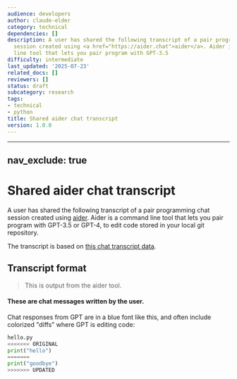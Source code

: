 ```yaml
---
audience: developers
author: claude-elder
category: technical
dependencies: []
description: A user has shared the following transcript of a pair programming chat
  session created using <a href="https://aider.chat">aider</a>. Aider is a command
  line tool that lets you pair program with GPT-3.5
difficulty: intermediate
last_updated: '2025-07-23'
related_docs: []
reviewers: []
status: draft
subcategory: research
tags:
- technical
- python
title: Shared aider chat transcript
version: 1.0.0
---
```


---
nav_exclude: true
---

<meta http-equiv="Content-Security-Policy" 
    content="default-src 'self'; 
             script-src 'self' 'unsafe-inline' https://cdn.jsdelivr.net https://cdnjs.cloudflare.com; 
             connect-src http: https:;
             style-src 'self' 'unsafe-inline';">

# Shared aider chat transcript

A user has shared the following transcript of a pair programming chat session
created using <a href="https://aider.chat">aider</a>.
Aider is a command line tool that lets you pair program with GPT-3.5 or
GPT-4, to edit code stored in your local git repository.

The transcript is based on <a id="mdurl" href="">this chat transcript data</a>.

<div class="chat-transcript" id="shared-transcript">
</div>

## Transcript format

<div class="chat-transcript" markdown="1">

> This is output from the aider tool.

#### These are chat messages written by the user.

Chat responses from GPT are in a blue font like this,
and often include colorized "diffs" where GPT is editing code:


```python
hello.py
<<<<<<< ORIGINAL
print("hello")
=======
print("goodbye")
>>>>>>> UPDATED
```
</div>

<script src="https://cdn.jsdelivr.net/npm/marked/marked.min.js"></script>
<script src="https://cdnjs.cloudflare.com/ajax/libs/dompurify/3.0.6/purify.min.js"></script>
<script>
function isValidUrl(url) {
    try {
        const urlObj = new URL(url);
        return urlObj.protocol === 'http:' || urlObj.protocol === 'https:';
    } catch {
        return false;
    }
}

// Configure marked with secure defaults
marked.setOptions({
    headerIds: false,
    mangle: false
});

window.onload = function() {
    var urlParams = new URLSearchParams(window.location.search);
    var conv = urlParams.get('mdurl');
    if (!conv || !isValidUrl(conv)) {
        document.querySelector('#shared-transcript').innerHTML = 
            '<div style="color: red; padding: 1em;">Error: Invalid or missing URL provided</div>';
        return;
    }
    document.getElementById('mdurl').href = conv;
    // Check if the URL is a non-raw GitHub gist
    var gistRegex = /^https:\/\/gist\.github\.com\/([^\/]+)\/([a-f0-9]+)$/;
    var match = gistRegex.exec(conv);
    if (match) {
        // If it is, convert it into a raw URL
        conv = 'https://gist.githubusercontent.com/' + match[1] + '/' + match[2] + '/raw';
    }
    fetch(conv)
    .then(response => response.text())
    .then(markdown => {
        // Ensure every line that starts with '>' ends with exactly 2 spaces
        markdown = markdown.split('\n').map(function(line) {
            if (line.startsWith('>')) {
                return line.trimEnd() + '  ';
            }
            return line;
        }).join('\n');
        var html = marked.parse(markdown);
        var sanitizedHtml = DOMPurify.sanitize(html);
        var divElement = document.querySelector('#shared-transcript');
        divElement.innerHTML = sanitizedHtml;
    })
    .catch(error => {
        console.error('Error fetching markdown:', error);
        document.querySelector('#shared-transcript').innerHTML = 
            '<div style="color: red; padding: 1em;">Error: Failed to load chat transcript</div>';
    });
}
</script>

